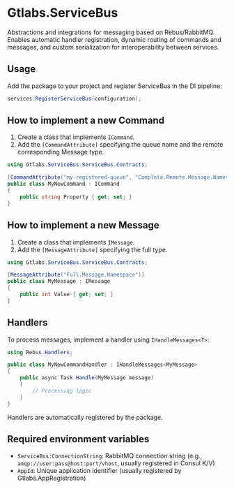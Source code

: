 # Gtlabs.ServiceBus

Abstractions and integrations for messaging based on Rebus/RabbitMQ. Enables automatic handler registration, dynamic routing of commands and messages, and custom serialization for interoperability between services.

## Usage

Add the package to your project and register ServiceBus in the DI pipeline:

```csharp
services.RegisterServiceBus(configuration);
```

## How to implement a new Command

1. Create a class that implements `ICommand`.
2. Add the `[CommandAttribute]` specifying the queue name and the remote corresponding Message type.

```csharp
using Gtlabs.ServiceBus.ServiceBus.Contracts;

[CommandAttribute("my-registered-queue", "Complete.Remote.Message.Namespace")]
public class MyNewCommand : ICommand
{
    public string Property { get; set; }
}
```

## How to implement a new Message

1. Create a class that implements `IMessage`.
2. Add the `[MessageAttribute]` specifying the full type.

```csharp
using Gtlabs.ServiceBus.ServiceBus.Contracts;

[MessageAttribute("Full.Message.Namespace")]
public class MyMessage : IMessage
{
    public int Value { get; set; }
}
```

## Handlers

To process messages, implement a handler using `IHandleMessages<T>`:

```csharp
using Rebus.Handlers;

public class MyNewCommandHandler : IHandleMessages<MyMessage>
{
    public async Task Handle(MyMessage message)
    {
        // Processing logic
    }
}
```

Handlers are automatically registered by the package.

## Required environment variables

- `ServiceBus:ConnectionString`: RabbitMQ connection string (e.g., `amqp://user:pass@host:port/vhost`, usually registered in Consul K/V)
- `AppId`: Unique application identifier (usually registered by Gtlabs.AppRegistration)